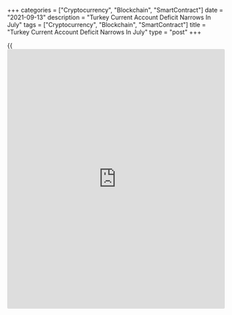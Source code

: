 +++
categories = ["Cryptocurrency", "Blockchain", "SmartContract"]
date = "2021-09-13"
description = "Turkey Current Account Deficit Narrows In July"
tags = ["Cryptocurrency", "Blockchain", "SmartContract"]
title = "Turkey Current Account Deficit Narrows In July"
type = "post"
+++

{{<iframe id="large-banner" src="https://www.bounty.group/#slide=18.0" width="100%" height="600" scrolling="no" style="border: 0px solid rgb(216, 221, 230); border-radius: 3px;">}}

Turkey's current account deficit narrowed in July, data from the central
bank showed on Monday.

The current account deficit decreased to $683 million in July from
$1.122 billion in June. Economists had forecast a deficit of $0.57
billion.

The goods trade deficit increased to $2.984 billion in July, while the
services surplus rose to $2.948 billion.

Gold and energy excluded current account indicated $2.749 billion
surplus, which was observed as $1.924 billion surplus in the same month
of the previous year.

Under services, travel item recorded a net inflow of $2.118 billion in
July.

The primary income account posted a net outflow of $702 million in July,
while the secondary income account surplus was $55.00 million.

The capital account deficit was $19.0 million in July. The financial
account registered a deficit of $4.884 billion.

For comments and feedback [contact](https://www.playgroundfx.com/contact/): editorial@rtt[news](https://www.letsplayfx.com/blog/forex-news-website/).com

[Economic News][1]

 **What parts of the world are seeing the best (and worst) economic
performances lately? Click[here][2] to check out our [Econ Scorecard][2]
and find out! See up-to-the-moment [ranking](https://www.playgroundfx.com/blog/crypto-exchange-ranking/)s for the best and worst
performers in [GDP][3], [unemployment rate][4], [inflation][5] and much
more.**

   1. www.rtt[news](https://www.letsplayfx.com/blog/forex-news-website/).com/Content/EconomicNews.aspx
   2. www.rtt[news](https://www.letsplayfx.com/blog/forex-news-website/).com/economic-scorecard/world-rank/PPI/highest-performance.aspx
   3. www.rtt[news](https://www.letsplayfx.com/blog/forex-news-website/).com/economic-scorecard/world-rank/GDP/highest-performance.aspx
   4. www.rtt[news](https://www.letsplayfx.com/blog/forex-news-website/).com/economic-scorecard/world-rank/unemployment-rate/lowest-performance.aspx
   5. www.rtt[news](https://www.letsplayfx.com/blog/forex-news-website/).com/economic-scorecard/world-rank/CPI/highest-performance.aspx